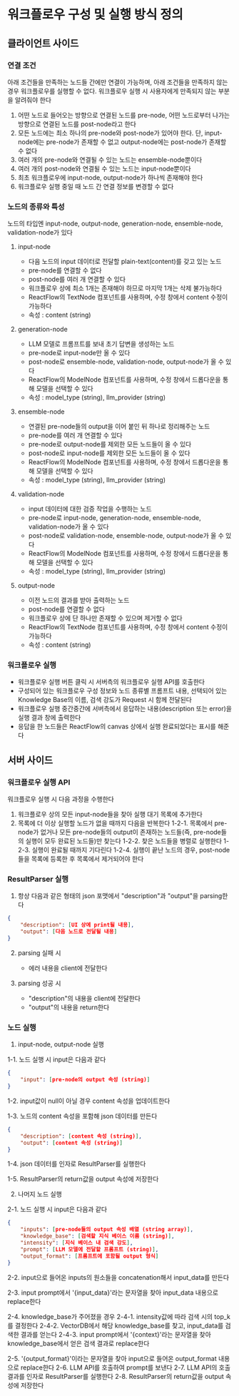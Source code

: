 # 워크플로우 구성 및 실행 방식 정의

## 클라이언트 사이드

### 연결 조건

아래 조건들을 만족하는 노드들 간에만 연결이 가능하며, 아래 조건들을 만족하지 않는 경우 워크플로우를 실행할 수 없다.
워크플로우 실행 시 사용자에게 만족되지 않는 부분을 알려줘야 한다

1. 어떤 노드로 들어오는 방향으로 연결된 노드를 pre-node, 어떤 노드로부터 나가는 방향으로 연결된 노드를 post-node라고 한다
2. 모든 노드에는 최소 하나의 pre-node와 post-node가 있어야 한다. 단, input-node에는 pre-node가 존재할 수 없고 output-node에는 post-node가 존재할 수 없다
3. 여러 개의 pre-node와 연결될 수 있는 노드는 ensemble-node뿐이다
4. 여러 개의 post-node와 연결될 수 있는 노드는 input-node뿐이다
5. 최초 워크플로우에 input-node, output-node가 하나씩 존재해야 한다
6. 워크플로우 실행 중일 때 노드 간 연결 정보를 변경할 수 없다

### 노드의 종류와 특성

노드의 타입엔 input-node, output-node, generation-node, ensemble-node, validation-node가 있다

1. input-node
   - 다음 노드의 input 데이터로 전달할 plain-text(content)를 갖고 있는 노드
   - pre-node를 연결할 수 없다
   - post-node를 여러 개 연결할 수 있다
   - 워크플로우 상에 최소 1개는 존재해야 하므로 마지막 1개는 삭제 불가능하다
   - ReactFlow의 TextNode 컴포넌트를 사용하며, 수정 창에서 content 수정이 가능하다
   - 속성 : content (string)

2. generation-node
   - LLM 모델로 프롬프트를 보내 초기 답변을 생성하는 노드
   - pre-node로 input-node만 올 수 있다
   - post-node로 ensemble-node, validation-node, output-node가 올 수 있다
   - ReactFlow의 ModelNode 컴포넌트를 사용하며, 수정 창에서 드롭다운을 통해 모델을 선택할 수 있다
   - 속성 : model_type (string), llm_provider (string)

3. ensemble-node
   - 연결된 pre-node들의 output을 이어 붙인 뒤 하나로 정리해주는 노드
   - pre-node를 여러 개 연결할 수 있다
   - pre-node로 output-node를 제외한 모든 노드들이 올 수 있다
   - post-node로 input-node를 제외한 모든 노드들이 올 수 있다
   - ReactFlow의 ModelNode 컴포넌트를 사용하며, 수정 창에서 드롭다운을 통해 모델을 선택할 수 있다
   - 속성 : model_type (string), llm_provider (string)

4. validation-node
   - input 데이터에 대한 검증 작업을 수행하는 노드
   - pre-node로 input-node, generation-node, ensemble-node, validation-node가 올 수 있다
   - post-node로 validation-node, ensemble-node, output-node가 올 수 있다
   - ReactFlow의 ModelNode 컴포넌트를 사용하며, 수정 창에서 드롭다운을 통해 모델을 선택할 수 있다
   - 속성 : model_type (string), llm_provider (string)

5. output-node
   - 이전 노드의 결과를 받아 출력하는 노드
   - post-node를 연결할 수 없다
   - 워크플로우 상에 단 하나만 존재할 수 있으며 제거할 수 없다
   - ReactFlow의 TextNode 컴포넌트를 사용하며, 수정 창에서 content 수정이 가능하다
   - 속성 : content (string)

### 워크플로우 실행

- 워크플로우 실행 버튼 클릭 시 서버측의 워크플로우 실행 API를 호출한다
- 구성되어 있는 워크플로우 구성 정보와 노드 종류별 프롬프트 내용, 선택되어 있는 Knowledge Base의 이름, 검색 강도가 Request 시 함께 전달된다
- 워크플로우 실행 중간중간에 서버측에서 응답하는 내용(description 또는 error)을 실행 결과 창에 출력한다
- 응답을 한 노드들은 ReactFlow의 canvas 상에서 실행 완료되었다는 표시를 해준다

## 서버 사이드

### 워크플로우 실행 API

워크플로우 실행 시 다음 과정을 수행한다

1. 워크플로우 상의 모든 input-node들을 찾아 실행 대기 목록에 추가한다
2. 목록에 더 이상 실행할 노드가 없을 때까지 다음을 반복한다
    1-2-1. 목록에서 pre-node가 없거나 모든 pre-node들의 output이 존재하는 노드들(즉, pre-node들의 실행이 모두 완료된 노드들)만 찾는다
    1-2-2. 찾은 노드들을 병렬로 실행한다
    1-2-3. 실행이 완료될 때까지 기다린다
    1-2-4. 실행이 끝난 노드의 경우, post-node들을 목록에 등록한 후 목록에서 제거되어야 한다

### ResultParser 실행

1. 항상 다음과 같은 형태의 json 포맷에서 "description"과 "output"을 parsing한다

```json
{
    "description": [UI 상에 print될 내용],
    "output": [다음 노드로 전달될 내용]
}
```

2. parsing 실패 시
   - 에러 내용을 client에 전달한다

3. parsing 성공 시
   - "description"의 내용을 client에 전달한다
   - "output"의 내용을 return한다

### 노드 실행

1. input-node, output-node 실행

1-1. 노드 실행 시 input은 다음과 같다

```json
{
    "input": [pre-node의 output 속성 (string)]
}
```

1-2. input값이 null이 아닐 경우 content 속성을 업데이트한다

1-3. 노드의 content 속성을 포함해 json 데이터를 만든다

```json
{
    "description": [content 속성 (string)],
    "output": [content 속성 (string)]
}

```

1-4. json 데이터를 인자로 ResultParser를 실행한다

1-5. ResultParser의 return값을 output 속성에 저장한다

2. 나머지 노드 실행

2-1. 노드 실행 시 input은 다음과 같다

```json
{
    "inputs": [pre-node들의 output 속성 배열 (string array)],
    "knowledge_base": [검색할 지식 베이스 이름 (string)],
    "intensity": [지식 베이스 내 검색 강도],
    "prompt": [LLM 모델에 전달할 프롬프트 (string)],
    "output_format": [프롬프트에 포함될 output 형식]
}
```

2-2. input으로 들어온 inputs의 원소들을 concatenation해서 input_data를 만든다

2-3. input prompt에서 '{input_data}'라는 문자열을 찾아 input_data 내용으로 replace한다

2-4. knowledge_base가 주어졌을 경우
   2-4-1. intensity값에 따라 검색 시의 top_k를 결정한다
   2-4-2. VectorDB에서 해당 knowledge_base를 찾고, input_data를 검색한 결과를 얻는다 2-4-3. input prompt에서 '{context}'라는 문자열을 찾아 knowledge_base에서 얻은 검색 결과로 replace한다

2-5. '{output_format}'이라는 문자열을 찾아 input으로 들어온 output_format 내용으로 replace한다
2-6. LLM API를 호출하여 prompt를 보낸다
2-7. LLM API의 호출 결과를 인자로 ResultParser를 실행한다
2-8. ResultParser의 return값을 output 속성에 저장한다
